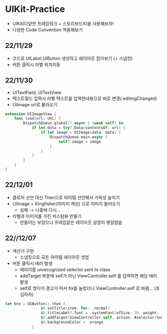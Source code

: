 # UIKit-Practice
+ UIKit(다양한 프레임워크 + 스토리보드X)을 사용해보자!
+ 다양한 Code Convention 적용해보기

## 22/11/29
+ 코드로 UILabel,UIButton 생성하고 레이아웃 잡아보기 (+ 스냅킷)
+ 버튼 클릭시 라벨 위치이동

## 22/11/30
+ UITextField, UITextView
+ 텍스트필드 입력시 라벨 텍스트를 입력한내용으로 바로 변경(.editingChanged)
+ UIImage url로 불러오기
```swift
extension UIImageView {
    func load(url: URL) {
        DispatchQueue.global().async { [weak self] in
            if let data = try? Data(contentsOf: url) {
                if let image = UIImage(data: data) {
                    DispatchQueue.main.async {
                        self?.image = image
                    }
                }
            }
        }
    }
}
```

## 22/12/01
+ 클로저 선언 대신 Then으로 아이템 선언해서 가독성 높이기 
+ UIImage + Kingfisher(이미지 캐싱) 으로 이미지 불러오기 
  + 실패 -> 나중에 다시...
+ 라벨과 이미지를 가진 커스텀뷰 만들기 
  + 만들어는 보았으나 프레임같은 레이아웃 설정이 헷갈렸음
  
## 22//12/07
+ 계산기 구현
    + 스냅킷으로 모든 아이템 레이아웃 셋업
+ 버튼 클릭시 에러 발생
    + 에러이름 unrecognized selector sent to class 
    + addTarget 부분에 self가 아닌 ViewController.self 를 입력하면 해당 에러 발생
    + self로 썼다가 경고가 떠서 fix를 눌렀더니 ViewController.self 로 바뀜... (조심하자)
```swift
let btn = UIButton().then {
                $0.setTitle(item, for: .normal)
                $0.titleLabel?.font = .systemFont(ofSize: 30, weight: .bold)
                $0.addTarget(ViewController.self, action: #selector(touchNumAndOperBtn), for: .touchUpInside)
                $0.backgroundColor = .orange
            }
```

